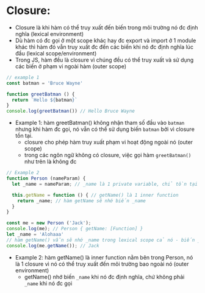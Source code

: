 # Closure:

* Closure là khi hàm có thể truy xuất đến biến trong môi trường nó đc định nghĩa (lexical environment)
* Dù hàm có đc gọi ở một scope khác hay đc export và import ở 1 module khác thì hàm đó vẫn truy xuất đc đến các biến khi nó đc định nghĩa lúc đầu (lexical scope/environment)
* Trong JS, hàm đều là closure vì chúng đều có thể truy xuất và sử dụng các biến ở phạm vi ngoài hàm (outer scope)

```js
// example 1
const batman = 'Bruce Wayne'

function greetBatman () {
  return `Hello ${batman}`
}
console.log(greetBatman()) // Hello Bruce Wayne
```
* Example 1: hàm greetBatman() không nhận tham số đầu vào `batman` nhưng khi hàm đc gọi, nó vẫn có thể sử dụng biến `batman` bởi vì closure tồn tại.
  * closure cho phép hàm truy xuất phạm vi hoạt động ngoài nó (outer scope)
  * trong các ngôn ngữ không có closure, việc gọi hàm `greetBatman()` như trên là không đc

```js
// Example 2
function Person (nameParam) {
  let _name = nameParam; // _name là 1 private variable, chỉ tồn tại trong Person

  this.getName = function () { // getName() là 1 inner function
    return _name; // hàm getName sẽ nhớ biến _name
  }
}

const me = new Person ('Jack');
console.log(me); // Person { getName: [Function] }
let _name = 'Alohaaa'
// hàm getName() vẫn sẽ nhớ _name trong lexical scope cả nó - biến _name khi nó đc định nghĩa
console.log(me.getName()); // Jack
```  

* Example 2: hàm getName() là inner function nằm bên trong Person, nó là 1 closure vì nó có thể truy xuất đến môi trường bao ngoài nó (outer environment)
  * getName() nhớ biến `_name` khi nó đc định nghĩa, chứ không phải `_name` khi nó đc gọi